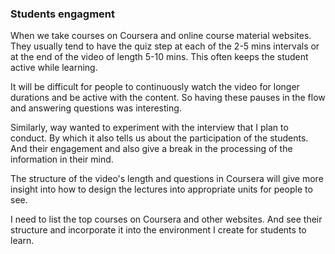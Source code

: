### Students engagment
  
When we take courses on Coursera and online course material websites. They usually tend to have the quiz step at each of the 2-5 mins intervals or at the end of the video of length 5-10 mins. This often keeps the student active while learning.  
  
It will be difficult for people to continuously watch the video for longer durations and be active with the content. So having these pauses in the flow and answering questions was interesting.  
  
Similarly, way wanted to experiment with the interview that I plan to conduct. By which it also tells us about the participation of the students. And their engagement and also give a break in the processing of the information in their mind.  
  
The structure of the video's length and questions in Coursera will give more insight into how to design the lectures into appropriate units for people to see.  
  
I need to list the top courses on Coursera and other websites. And see their structure and incorporate it into the environment I create for students to learn.  
  